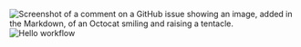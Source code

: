 ![Screenshot of a comment on a GitHub issue showing an image, added in the Markdown, of an Octocat smiling and raising a tentacle.](https://myoctocat.com/assets/images/base-octocat.svg)
![Hello workflow](https://github.com/arttzima/workflow/hello-world.yml/badge.svg)